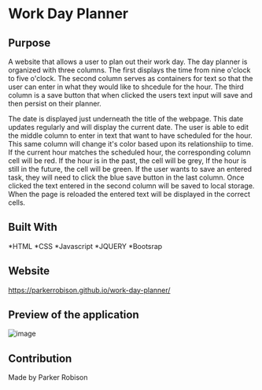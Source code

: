 # Work Day Planner
 
## Purpose
A website that allows a user to plan out their work day. The day planner is organized with three columns. The first displays the time from nine o'clock to five o'clock. The second column serves as containers for text so that the user can enter in what they would like to shcedule for the hour. The third column is a save button that when clicked the users text input will save and then persist on their planner.

The date is displayed just underneath the title of the webpage. This date updates regularly and will display the current date. The user is able to edit the middle column to enter in text that want to have scheduled for the hour. This same column will change it's color based upon its relationshiip to time. If the current hour matches the scheduled hour, the corresponding column cell will be red. If the hour is in the past, the cell will be grey, If the hour is still in the future, the cell will be green. If the user wants to save an entered task, they will need to click the blue save button in the last column. Once clicked the text entered in the second column will be saved to local storage. When the page is reloaded the entered text will be displayed in the correct cells.

## Built With
*HTML
*CSS
*Javascript
*JQUERY
*Bootsrap
 
## Website
https://parkerrobison.github.io/work-day-planner/
 
## Preview of the application
![image](./assets/images/workday-schedule-img.JPG)
 
## Contribution
Made by Parker Robison